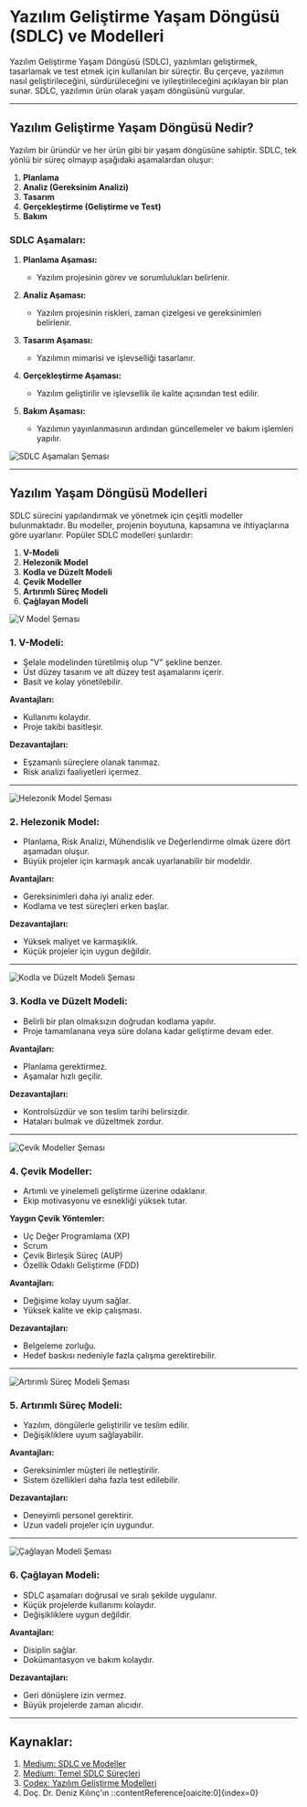 # Yazılım Geliştirme Yaşam Döngüsü (SDLC) ve Modelleri

Yazılım Geliştirme Yaşam Döngüsü (SDLC), yazılımları geliştirmek, tasarlamak ve test etmek için kullanılan bir süreçtir. Bu çerçeve, yazılımın nasıl geliştirileceğini, sürdürüleceğini ve iyileştirileceğini açıklayan bir plan sunar. SDLC, yazılımın ürün olarak yaşam döngüsünü vurgular.

---

## Yazılım Geliştirme Yaşam Döngüsü Nedir?

Yazılım bir üründür ve her ürün gibi bir yaşam döngüsüne sahiptir. SDLC, tek yönlü bir süreç olmayıp aşağıdaki aşamalardan oluşur:

1. **Planlama**
2. **Analiz (Gereksinim Analizi)**
3. **Tasarım**
4. **Gerçekleştirme (Geliştirme ve Test)**
5. **Bakım**

### SDLC Aşamaları:

1. **Planlama Aşaması:**
   - Yazılım projesinin görev ve sorumlulukları belirlenir.

2. **Analiz Aşaması:**
   - Yazılım projesinin riskleri, zaman çizelgesi ve gereksinimleri belirlenir.

3. **Tasarım Aşaması:**
   - Yazılımın mimarisi ve işlevselliği tasarlanır.

4. **Gerçekleştirme Aşaması:**
   - Yazılım geliştirilir ve işlevsellik ile kalite açısından test edilir.

5. **Bakım Aşaması:**
   - Yazılımın yayınlanmasının ardından güncellemeler ve bakım işlemleri yapılır.

![SDLC Aşamaları Şeması](sdlc.jpg)

---

## Yazılım Yaşam Döngüsü Modelleri

SDLC sürecini yapılandırmak ve yönetmek için çeşitli modeller bulunmaktadır. Bu modeller, projenin boyutuna, kapsamına ve ihtiyaçlarına göre uyarlanır. Popüler SDLC modelleri şunlardır:

1. **V-Modeli**
2. **Helezonik Model**
3. **Kodla ve Düzelt Modeli**
4. **Çevik Modeller**
5. **Artırımlı Süreç Modeli**
6. **Çağlayan Modeli**

![V Model Şeması](v-modeli.png)
### 1. V-Modeli:
- Şelale modelinden türetilmiş olup "V" şekline benzer.
- Üst düzey tasarım ve alt düzey test aşamalarını içerir.
- Basit ve kolay yönetilebilir.



**Avantajları:**
- Kullanımı kolaydır.
- Proje takibi basitleşir.

**Dezavantajları:**
- Eşzamanlı süreçlere olanak tanımaz.
- Risk analizi faaliyetleri içermez.

---
![Helezonik Model Şeması](Helezonik%20(Spiral)%20Model.png)

### 2. Helezonik Model:
- Planlama, Risk Analizi, Mühendislik ve Değerlendirme olmak üzere dört aşamadan oluşur.
- Büyük projeler için karmaşık ancak uyarlanabilir bir modeldir.



**Avantajları:**
- Gereksinimleri daha iyi analiz eder.
- Kodlama ve test süreçleri erken başlar.

**Dezavantajları:**
- Yüksek maliyet ve karmaşıklık.
- Küçük projeler için uygun değildir.

---

![Kodla ve Düzelt Modeli Şeması](kodla-ve-duzelt.png)

### 3. Kodla ve Düzelt Modeli:
- Belirli bir plan olmaksızın doğrudan kodlama yapılır.
- Proje tamamlanana veya süre dolana kadar geliştirme devam eder.


**Avantajları:**
- Planlama gerektirmez.
- Aşamalar hızlı geçilir.

**Dezavantajları:**
- Kontrolsüzdür ve son teslim tarihi belirsizdir.
- Hataları bulmak ve düzeltmek zordur.

---
![Çevik Modeller Şeması](Çevik%20modeller.png)
### 4. Çevik Modeller:
- Artımlı ve yinelemeli geliştirme üzerine odaklanır.
- Ekip motivasyonu ve esnekliği yüksek tutar.



**Yaygın Çevik Yöntemler:**
- Uç Değer Programlama (XP)
- Scrum
- Çevik Birleşik Süreç (AUP)
- Özellik Odaklı Geliştirme (FDD)

**Avantajları:**
- Değişime kolay uyum sağlar.
- Yüksek kalite ve ekip çalışması.

**Dezavantajları:**
- Belgeleme zorluğu.
- Hedef baskısı nedeniyle fazla çalışma gerektirebilir.

---
![Artırımlı Süreç Modeli Şeması](Artırımlı%20Geliştirme%20Süreç%20Modeli.png)

### 5. Artırımlı Süreç Modeli:
- Yazılım, döngülerle geliştirilir ve teslim edilir.
- Değişikliklere uyum sağlayabilir.



**Avantajları:**
- Gereksinimler müşteri ile netleştirilir.
- Sistem özellikleri daha fazla test edilebilir.

**Dezavantajları:**
- Deneyimli personel gerektirir.
- Uzun vadeli projeler için uygundur.

---
![Çağlayan Modeli Şeması](waterfall-model.png)

### 6. Çağlayan Modeli:
- SDLC aşamaları doğrusal ve sıralı şekilde uygulanır.
- Küçük projelerde kullanımı kolaydır.
- Değişikliklere uygun değildir.



**Avantajları:**
- Disiplin sağlar.
- Dokümantasyon ve bakım kolaydır.

**Dezavantajları:**
- Geri dönüşlere izin vermez.
- Büyük projelerde zaman alıcıdır.

---

## Kaynaklar:

1. [Medium: SDLC ve Modeller](https://medium.com/architectural-patterns/yaz%C4%B1l%C4%B1m-geli%C5%9Ftirme-modelleri-62915545c51e)
2. [Medium: Temel SDLC Süreçleri](https://medium.com/@denizkilinc/yaz%C4%B1l%C4%B1m-ya%C5%9Fam-d%C3%B6ng%C3%BCs%C3%BC-temel-a%C5%9Famalar%C4%B1-software-development-life-cycle-core-processes-197a4b503696)
3. [Codex: Yazılım Geliştirme Modelleri](https://www.codex.com.tr/yazilim-gelistirme-modelleri)
4. Doç. Dr. Deniz Kılınç'ın
::contentReference[oaicite:0]{index=0}
 
